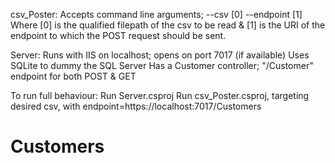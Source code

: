 csv_Poster:
Accepts command line arguments; --csv [0] --endpoint [1]
Where [0] is the qualified filepath of the csv to be read & [1] is the URI of the endpoint to which the POST request should be sent.

Server:
Runs with IIS on localhost; opens on port 7017 (if available)
Uses SQLite to dummy the SQL Server
Has a Customer controller; "/Customer" endpoint for both POST & GET

To run full behaviour:
Run Server.csproj
Run csv_Poster.csproj, targeting desired csv, with endpoint=https://localhost:7017/Customers

# Customers